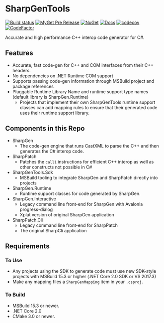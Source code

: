 # SharpGenTools

[![Build status](https://ci.appveyor.com/api/projects/status/mf5730t143t8as23/branch/master?svg=true)](https://ci.appveyor.com/project/jkoritzinsky/sharpgentools/branch/master) [![MyGet Pre Release](https://img.shields.io/myget/sharpgentools/vpre/SharpGenTools.Sdk.svg)](https://www.myget.org/feed/Packages/sharpgentools) [![NuGet](https://img.shields.io/nuget/v/SharpGenTools.Sdk.svg)](https://www.nuget.org/packages/SharpGenTools.Sdk) [![Docs](https://readthedocs.org/projects/sharpgentools/badge/?version=latest)](https://sharpgentools.readthedocs.io/en/latest/) [![codecov](https://codecov.io/gh/jkoritzinsky/SharpGenTools/branch/master/graph/badge.svg)](https://codecov.io/gh/jkoritzinsky/SharpGenTools) [![CodeFactor](https://www.codefactor.io/repository/github/sharpgentools/sharpgentools/badge)](https://www.codefactor.io/repository/github/sharpgentools/sharpgentools)

Accurate and high performance C++ interop code generator for C#.

## Features

* Accurate, fast code-gen for C++ and COM interfaces from their C++ headers.
* No dependencies on .NET Runtime COM support
* Supports passing code-gen information through MSBuild project and package references
* Pluggable Runtime Library Name and runtime support type names (default library is SharpGen.Runtime)
  * Projects that implement their own SharpGenTools runtime support classes can add mapping rules to ensure that their generated code uses their runtime support library.

## Components in this Repo

* SharpGen
  * The code-gen engine that runs CastXML to parse the C++ and then generates the C# interop code.
* SharpPatch
  * Patches the `calli` instructions for efficient C++ interop as well as other constructs not possible in C#
* SharpGenTools.Sdk
  * MSBuild tooling to integrate SharpGen and SharpPatch directly into projects
* SharpGen.Runtime
  * Runtime support classes for code generated by SharpGen.
* SharpGen.Interactive
  * Legacy command line front-end for SharpGen with Avalonia progress-dialog
  * Xplat version of original SharpGen application
* SharpPatch.Cli
  * Legacy command line front-end for SharpPatch
  * The original SharpCli application

## Requirements

### To Use

* Any projects using the SDK to generate code must use new SDK-style projects with MSBuild 15.3 or higher (.NET Core 2.0 SDK or VS 2017.3)
* Make any mapping files a `SharpGenMapping` item in your `.csproj`.

### To Build

* MSBuild 15.3 or newer.
* .NET Core 2.0
* CMake 3.0 or newer.

